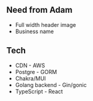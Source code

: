 ## Need from Adam

- Full width header image
- Business name

## Tech

- CDN - AWS
- Postgre - GORM
- Chakra/MUI
- Golang backend - Gin/gonic
- TypeScript - React
